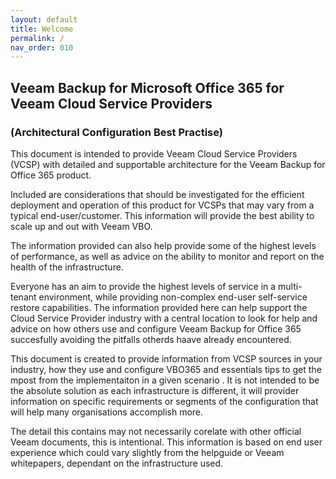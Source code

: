 ```yaml
---
layout: default
title: Welcome
permalink: /
nav_order: 010
---
```


## Veeam Backup for Microsoft Office 365 for Veeam Cloud Service Providers 
### (Architectural Configuration Best Practise) 


This document is intended to provide  Veeam Cloud Service Providers (VCSP) with detailed and supportable architecture for the Veeam Backup for Office 365 product.  

Included are considerations that should be investigated for the efficient deployment and operation of this product for VCSPs that may vary from a typical end-user/customer.  This information will provide the best ability to scale up and out with Veeam VBO.

The information provided can also help provide some of the highest levels of performance, as well as advice on the ability to monitor and report on the health of the infrastructure.  

Everyone has an aim to provide the highest levels of service in a multi-tenant environment, while providing non-complex end-user self-service restore capabilities.  The information provided here can help support the Cloud Service Provider industry with a central location to look for help and advice on how others use and configure Veeam Backup for Office 365 succesfully avoiding the pitfalls otherds haave already encountered.

This document is created to provide information from VCSP sources in your industry, how they use and configure VBO365 and essentials tips to get the mpost from the implementaiton in a given scenario . It is not intended to be the absolute solution as each infrastructure is different, it will provider information on specific requirements or segments of the  configuration that will help many organisations accomplish more. 

The detail this contains may not necessarily corelate with other official Veeam documents, this is intentional. This information is based on end user experience which could vary slightly from the helpguide or Veeam whitepapers, dependant on the infrastructure used.
